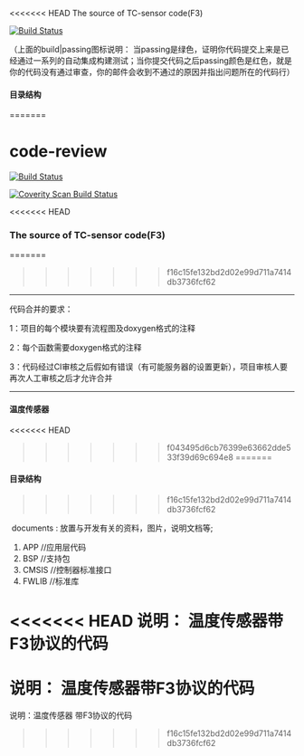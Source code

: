 <<<<<<< HEAD
                                   The source of  TC-sensor code(F3)
 
 [![Build Status](https://travis-ci.com/loodao/helloworld.svg?branch=master)](https://travis-ci.com/loodao/helloworld)
 
 
 （上面的build|passing图标说明： 当passing是绿色，证明你代码提交上来是已经通过一系列的自动集成构建测试；当你提交代码之后passing颜色是红色，就是你的代码没有通过审查，你的邮件会收到不通过的原因并指出问题所在的代码行）
 ####  目录结构
=======
#                         code-review
[![Build Status](https://travis-ci.com/loodao/helloworld.svg?branch=master)](https://travis-ci.com/loodao/helloworld)

<a href="https://scan.coverity.com/projects/soway-code-direct-sensor">
  <img alt="Coverity Scan Build Status"
       src="https://scan.coverity.com/projects/20845/badge.svg"/>
</a>


<<<<<<< HEAD
###                   The source of  TC-sensor code(F3)
=======

>>>>>>> f16c15fe132bd2d02e99d711a7414db3736fcf62

  
_________________________________________________________________________________________________________________________________
代码合并的要求：
 
   1：项目的每个模块要有流程图及doxygen格式的注释
   
   2：每个函数需要doxygen格式的注释
   
   3：代码经过CI审核之后假如有错误（有可能服务器的设置更新），项目审核人要再次人工审核之后才允许合并
   
 _______________________________________________________________________________________________________________________________
   
 
 ####   温度传感器 
 
<<<<<<< HEAD

>>>>>>> f043495d6cb76399e63662dde533f39d69c694e8
=======
 ####  目录结构
>>>>>>> f16c15fe132bd2d02e99d711a7414db3736fcf62

​	documents : 放置与开发有关的资料，图片，说明文档等;


1. APP    //应用层代码
2. BSP    //支持包
3. CMSIS  //控制器标准接口
4. FWLIB  //标准库

<<<<<<< HEAD
说明： 温度传感器带F3协议的代码
=======


说明： 温度传感器带F3协议的代码
=======
说明：温度传感器 带F3协议的代码
>>>>>>> f16c15fe132bd2d02e99d711a7414db3736fcf62


